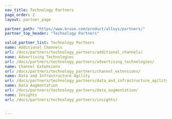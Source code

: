 ```yaml
---
nav_title: Technology Partners
page_order: 2
layout: partner_page

partner_path: "https//www.braze.com/product/alloys/partners/"
partner_top_header: "Technology Partners"

valid_partner_list: Technology Partners
name: Additional Channels
url: /docs/partners/technology_partners/additional_channels/
name: Advertising Technologies
url: /docs/partners/technology_partners/advertising_technologies/
name: Channel Extensions
url: /docs/partners/technology_partners/channel_extensions/
name: Data and Infrastructure Agility
url: /docs/partners/technology_partners/data_and_infrastructure_agility/
name: Data Augmentation
url: /docs/partners/technology_partners/data_augmentation/
name: Insights
url: /docs/partners/technology_partners/insights/


---
```

